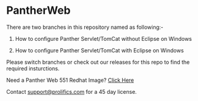 # PantherWeb

There are two branches in this repository named as following:-

 1) How to configure Panther Servlet/TomCat without Eclipse on Windows
 
 2) How to configure Panther Servlet/TomCat with Eclipse on Windows

Please switch branches or check out our releases for this repo to find the required insturctions.

Need a Panther Web 551 Redhat Image? [Click Here](https://hub.docker.com/r/prolificspanther)

Contact support@prolifics.com for a 45 day license.
